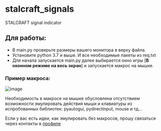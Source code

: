 # stalcraft_signals
STALCRAFT signal indicator

## Для работы:
+ В main.py проверьте размеры вашего монитора в верху файла.
+ Установите python 3.7 и выше. И все необходимые пакеты из req.txt
+ Для начала запускается main.py далее выбирается окно игры [**В оконном режиме на весь экран**] и запускается макрос на мышке.
### Пример макроса:
![image](https://github.com/TeoDar/stalcraft_signals/assets/40923004/42d94f73-55cd-4a31-9ed1-7375f915d39a)  


Необходимость в макросе на мышке обусловлена отсутствием возможности эмулировать действия мыши и клавиатуры из испробованных библиотек: pyautogui, pydirectinput, mouse и тд...  

Если у вас есть идеи, как эмулировать без макросов, прошу связаться через контакты в [профиле](https://github.com/TeoDar?)  